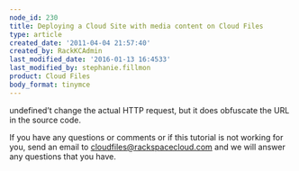 ```yaml
---
node_id: 230
title: Deploying a Cloud Site with media content on Cloud Files
type: article
created_date: '2011-04-04 21:57:40'
created_by: RackKCAdmin
last_modified_date: '2016-01-13 16:4533'
last_modified_by: stephanie.fillmon
product: Cloud Files
body_format: tinymce
---
```


undefined&rsquo;t
change the actual HTTP request, but it does obfuscate the URL in the
source code.

If you have any questions or comments or if this tutorial is not working
for you, send an email to
[cloudfiles@rackspacecloud.com](mailto:cloudfiles@rackspacecloud.com)
and we will answer any questions that you have.

 

